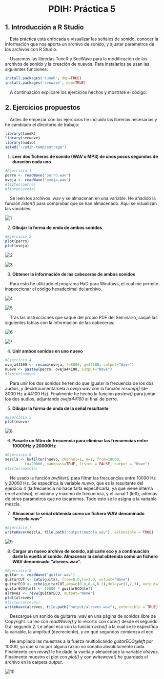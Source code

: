 <h1><b><p align=center> PDIH: Práctica 5</p></b></h1>

## **1. Introducción a R Studio**

&nbsp;&nbsp;&nbsp;&nbsp;Esta práctica está enfocada a visualizar las señales de sonido, conocer la información que nos aporta un archivo de sonido, y ajustar parámetros de los archivos con R Studio.

&nbsp;&nbsp;&nbsp;&nbsp;Usaremos las librerías TuneR y SeeWave para la modificación de los archivos de sonido y la creación de nuevos. Para instalarlos se usan las siguientes funciones:

```R
install.packages('tuneR', dep=TRUE)
install.packages('seewave', dep=TRUE)
```

&nbsp;&nbsp;&nbsp;&nbsp;A continuación explicaré los ejercicios hechos y mostraré el código:

## **2. Ejercicios propuestos**

&nbsp;&nbsp;&nbsp;&nbsp;Antes de empezar con los ejercicios he incluido las librerías necesarias y he cambiado el directorio de trabajo:

```R
library(tuneR)
library(seewave)
library(audio)
setwd("~/pdih-temp/entrega")
```

1. **Leer dos ficheros de sonido (WAV o MP3) de unos pocos segundos de duración cada uno**

```R
#Ejercicio 1
perro <- readWave('perro.wav')
oveja <- readWave('oveja.wav')
#listen(perro)
#listen(oveja)
```

&nbsp;&nbsp;&nbsp;&nbsp;Se leen los archivos .wav y se almacenan en una variable. He añadido la función *listen()* para comprobar que se han almacenado. Aquí se visualizan las variables:

![1](https://github.com/jcpicco/pdih/blob/main/P5/capturas/ejer1.png "1")

2. **Dibujar la forma de onda de ambos sonidos**

```R
#Ejercicio 2
plot(perro)
plot(oveja)
```

![2](https://github.com/jcpicco/pdih/blob/main/P5/capturas/plot-perro.png "2")

![3](https://github.com/jcpicco/pdih/blob/main/P5/capturas/plot-oveja.png "3")

3. **Obtener la información de las cabeceras de ambos sonidos**

&nbsp;&nbsp;&nbsp;&nbsp;Para esto he utilizado el programa HxD para Windows, el cual me permite inspeccionar el código hexadecimal del archivo.

![4](https://github.com/jcpicco/pdih/blob/main/P5/capturas/hex-perro.png "4")

![5](https://github.com/jcpicco/pdih/blob/main/P5/capturas/hex-oveja.png "5")

&nbsp;&nbsp;&nbsp;&nbsp;Tras las instrucciones que saqué del propio PDF del Seminario, saqué las siguientes tablas con la información de las cabeceras:

![6](https://github.com/jcpicco/pdih/blob/main/P5/capturas/cabecera-perro.png "6")

![7](https://github.com/jcpicco/pdih/blob/main/P5/capturas/cabecera-oveja.png "7")

4. **Unir ambos sonidos en uno nuevo**

```R
#Ejercicio 4
oveja44100 <- resamp(oveja, f=8000, g=44100, output="Wave")
nuevo <- pastew(perro, oveja44100, output="Wave")
#listen(nuevo)
```

&nbsp;&nbsp;&nbsp;&nbsp;Para unir los dos sonidos he tenido que igualar la frecuencia de los dos audios, y decidí aumentarsela a *oveja.wav* con la función *resamp()* (de 8000 Hz a 44100 Hz). Finalmente he hecho la función *pastew()* para juntar los dos audios, adjuntando *oveja44100* al final de *perro*.

5. **Dibujar la forma de onda de la señal resultante**

```R
#Ejercicio 5
plot(nuevo)
```

![8](https://github.com/jcpicco/pdih/blob/main/P5/capturas/plot-ejer5.png "8")

6. **Pasarle un filtro de frecuencia para eliminar las frecuencias entre 10000Hz y 20000Hz**

```R
#Ejercicio 6
mezcla <- bwfilter(nuevo, channel=1, n=1, from=10000,
         to=20000, bandpass=TRUE, listen = FALSE, output = "Wave")
#listen(mezcla)
```

&nbsp;&nbsp;&nbsp;&nbsp;He usado la función *bwfilter()* para filtrar las frecuencias entre 10000 Hz y 20000 Hz. Se especifica la variable *nuevo*, que es la resultante del ejercicio 4 (la frecuencia no hace falta especificarla, ya que viene interna en el archivo), el mínimo y máximo de frecuencia, y el canal 1 (left), además de otros parámetros que no tocaremos. Todo esto se le asigna a la variable mezcla.

7. **Almacenar la señal obtenida como un fichero WAV denominado “mezcla.wav”**

```R
#Ejercicio 7
writeWave(mezcla, file.path("output/mezcla.wav"), extensible = TRUE)
```

![9](https://github.com/jcpicco/pdih/blob/main/P5/capturas/ejer7.png "9")

8. **Cargar un nuevo archivo de sonido, aplicarle eco y a continuación darle la vuelta al sonido. Almacenar la señal obtenida como un fichero WAV denominado “alreves.wav”.**

```R
#Ejercicio 8
guitar <- readWave('guitar.wav')
guitarCUT <- cutw(guitar, from=0.0,to=2.0, output="Wave")
guitarECO <- echo(guitarCUT,amp=c(0.8,0.4,0.2),delay=c(1,2,3), output="Wave")
guitarECO@left <- 10000 * guitarECO@left
alreves <- revw(guitarECO, output="Wave")
plot(alreves)
#listen(alreves)
writeWave(alreves, file.path("output/alreves.wav"), extensible = TRUE)
```

&nbsp;&nbsp;&nbsp;&nbsp;Descargué un sonido de guitarra .wav en una página de sonidos libre de Copyright. La leo con *readWave()* y lo recorto con *cutw()* desde el segundo 0 al segundo 2. Le añadí eco con la función *echo()* a la cual se le especifica la variable, la amplitud (decreciente), y en qué segundos comienza el eco.

&nbsp;&nbsp;&nbsp;&nbsp;He ampliado las muestras a la fuerza multiplicando *guitarECO@left* por 10000, ya que si no por alguna razón no sonaba absolutamente nada. Finalmente con *revw()* le he dado la vuelta y almacenado la variable *alreves*. Finalmente muestro el plot con *plot()* y con *writewave()* he guardado el archivo en la carpeta *output*.

![10](https://github.com/jcpicco/pdih/blob/main/P5/capturas/plot-alreves.png "10")